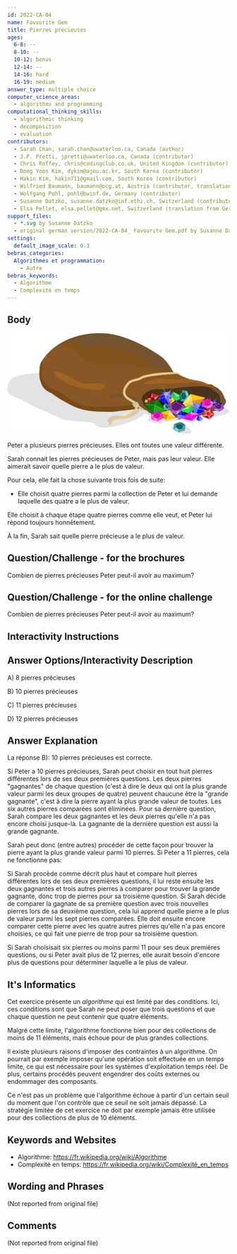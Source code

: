 ```yaml
---
id: 2022-CA-04
name: Favourite Gem
title: Pierres précieuses
ages:
  6-8: --
  8-10: --
  10-12: bonus
  12-14: --
  14-16: hard
  16-19: medium
answer_type: multiple choice
computer_science_areas:
  - algorithms and programming
computational_thinking_skills:
  - algorithmic thinking
  - decomposition
  - evaluation
contributors:
  - Sarah Chan, sarah.chan@uwaterloo.ca, Canada (author)
  - J.P. Pretti, jpretti@uwaterloo.ca, Canada (contributor)
  - Chris Roffey, chris@codingclub.co.uk, United Kingdom (contributor)
  - Dong Yoon Kim, dykim@ajou.ac.kr, South Korea (contributor) 
  - Hakin Kim, hakin711@gmail.com, South Korea (contributor)
  - Wilfried Baumann, baumann@ocg.at, Austria (contributor, translation from English into German)
  - Wolfgang Pohl, pohl@bwinf.de, Germany (contributor)
  - Susanne Datzko, susanne.datzko@inf.ethz.ch, Switzerland (contributor, graphics)
  - Elsa Pellet, elsa.pellet@gmx.net, Switzerland (translation from German into French)
support_files:
  - *.svg by Susanne Datzko
  - original german version/2022-CA-04_ Favourite Gem.pdf by Susanne Datzko
settings:
  default_image_scale: 0.3
bebras_categories:
  Algorithmes et programmation:
    - Autre
bebras_keywords:
  - Algorithme
  - Complexité en temps
---
```


[illustration]: graphics/2022-CA-04-illustration.svg "illustration (right)"

## Body

![illustration]

Peter a plusieurs pierres précieuses. Elles ont toutes une valeur différente.

Sarah connait les pierres précieuses de Peter, mais pas leur valeur. Elle aimerait savoir quelle pierre a le plus de valeur.

Pour cela, elle fait la chose suivante trois fois de suite:

- Elle choisit quatre pierres parmi la collection de Peter et lui demande laquelle des quatre a le plus de valeur.

Elle choisit à chaque étape quatre pierres comme elle veut, et Peter lui répond toujours honnêtement.

À la fin, Sarah sait quelle pierre précieuse a le plus de valeur.

## Question/Challenge - for the brochures

Combien de pierres précieuses Peter peut-il avoir au maximum?

## Question/Challenge - for the online challenge

Combien de pierres précieuses Peter peut-il avoir au maximum?

## Interactivity Instructions

<!-- empty -->

## Answer Options/Interactivity Description

A) 8 pierres précieuses

B) 10 pierres précieuses

C) 11 pierres précieuses

D) 12 pierres précieuses

## Answer Explanation

La réponse B): 10 pierres précieuses est correcte.

Si Peter a 10 pierres précieuses, Sarah peut choisir en tout huit pierres différentes lors de ses deux premières questions. Les deux pierres "gagnantes" de chaque question (c'est à dire le deux qui ont la plus grande valeur parmi les deux groupes de quatre) peuvent chaucune être la "grande gagnante", c'est à dire la pierre ayant la plus grande valeur de toutes. Les six autres pierres comparées sont éliminées. Pour sa dernière question, Sarah compare les deux gagnantes et les deux pierres qu'elle n'a pas encore choisi jusque-là. La gagnante de la dernière question est aussi la grande gagnante.

Sarah peut donc (entre autres) procéder de cette façon pour trouver la pierre ayant la plus grande valeur parmi 10 pierres. Si Peter a 11 pierres, cela ne fonctionne pas:

Si Sarah procède comme décrit plus haut et compare huit pierres différentes lors de ses deux premières questions, il lui reste ensuite les deux gagnantes et trois autres pierres à comparer pour trouver la grande gagnante, donc trop de pierres pour sa troisième question. Si Sarah décide de comparer la gagnate de sa première question avec trois nouvelles pierres lors de sa deuxième question, cela lui apprend quelle pierre a le plus de valeur parmi les sept pierres comparées. Elle doit ensuite encore comparer cette pierre avec les quatre autres pierres qu'elle n'a pas encore choisies, ce qui fait une pierre de trop pour sa troisième question.

Si Sarah choisisait six pierres ou moins parmi 11 pour ses deux premières questions, ou si Peter avait plus de 12 pierres, elle aurait besoin d'encore plus de questions pour déterminer laquelle a le plus de valeur.

## It's Informatics

Cet exercice présente un _algorithme_ qui est limité par des conditions. Ici, ces conditions sont que Sarah ne peut poser que trois questions et que chaque question ne peut contenir que quatre éléments.

Malgré cette limite, l'algorithme fonctionne bien pour des collections de moins de 11 éléments, mais échoue pour de plus grandes collections.

Il existe plusieurs raisons d'imposer des contraintes à un algorithme. On pourrait par exemple imposer qu'une opération soit effectuée en un temps limite, ce qui est nécessaire pour les systèmes d'exploitation temps réel. De plus, certains procédés peuvent engendrer des coûts externes ou endommager des composants.

Ce n'est pas un problème que l'algorithme échoue à partir d'un certain seuil du moment que l'on contrôle que ce seuil ne soit jamais dépassé. La stratégie limitée de cet exercice ne doit par exemple jamais être utilisée pour des collections de plus de 10 éléments.

## Keywords and Websites

- Algorithme: https://fr.wikipedia.org/wiki/Algorithme
- Complexité en temps: https://fr.wikipedia.org/wiki/Complexité_en_temps

## Wording and Phrases

(Not reported from original file)

## Comments

(Not reported from original file)
